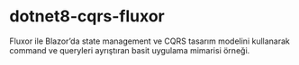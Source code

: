 # dotnet8-cqrs-fluxor

Fluxor ile Blazor’da state management ve CQRS tasarım modelini kullanarak command ve queryleri ayrıştıran basit uygulama mimarisi örneği.
